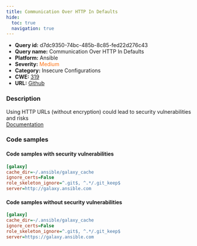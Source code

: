 ```yaml
---
title: Communication Over HTTP In Defaults
hide:
  toc: true
  navigation: true
---
```


<style>
  .highlight .hll {
    background-color: #ff171742;
  }
  .md-content {
    max-width: 1100px;
    margin: 0 auto;
  }
</style>

-   **Query id:** d7dc9350-74bc-485b-8c85-fed22d276c43
-   **Query name:** Communication Over HTTP In Defaults
-   **Platform:** Ansible
-   **Severity:** <span style="color:#ff7213">Medium</span>
-   **Category:** Insecure Configurations
-   **CWE:** <a href="https://cwe.mitre.org/data/definitions/319.html" onclick="newWindowOpenerSafe(event, 'https://cwe.mitre.org/data/definitions/319.html')">319</a>
-   **URL:** [Github](https://github.com/Checkmarx/kics/tree/master/assets/queries/ansible/config/communication_over_http_in_defaults)

### Description
Using HTTP URLs (without encryption) could lead to security vulnerabilities and risks<br>
[Documentation](https://docs.ansible.com/ansible/latest/plugins/httpapi.html)

### Code samples
#### Code samples with security vulnerabilities
```cfg title="Positive test num. 1 - cfg file" hl_lines="5"
[galaxy]
cache_dir=~/.ansible/galaxy_cache
ignore_certs=False
role_skeleton_ignore=^.git$, ^.*/.git_keep$
server=http://galaxy.ansible.com
```


#### Code samples without security vulnerabilities
```cfg title="Negative test num. 1 - cfg file"
[galaxy]
cache_dir=~/.ansible/galaxy_cache
ignore_certs=False
role_skeleton_ignore=^.git$, ^.*/.git_keep$
server=https://galaxy.ansible.com
```
